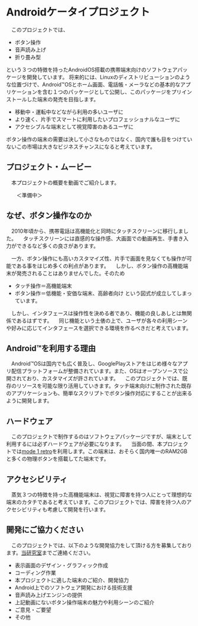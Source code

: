 ﻿# Androidケータイプロジェクト

　このプロジェクトでは、

* ボタン操作
* 音声読み上げ
* 折り畳み型

という３つの特徴を持ったAndroidOS搭載の携帯端末向けのソフトウェアパッケージを開発しています。
将来的には、Linuxのディストリビューションのような位置づけで、Android&trade;OSとホーム画面、電話帳・メーラなどの基本的なアプリケーションを含む１つのパッケージとして公開し、このパッケージをプリインストールした端末の発売を目指します。

* 移動中・運転中などながら利用の多いユーザに
* より速く、片手でスマートに利用したいプロフェッショナルなユーザに
* アクセシブルな端末として視覚障害のあるユーザに

ボタン操作の端末の需要は決して小さなものではなく、国内で誰も目をつけていないこの市場は大きなビジネスチャンスになると考えています。


## プロジェクト・ムービー

　本プロジェクトの概要を動画でご紹介します。

　　＜準備中＞


## なぜ、ボタン操作なのか

　2010年頃から、携帯電話は高機能化と同時にタッチスクリーンに移行しました。
　タッチスクリーンには直感的な操作感、大画面での動画再生、手書き入力ができるなど多くの良さがあります。

　一方、ボタン操作にも高いカスタマイズ性、片手で画面を見なくても操作が可能である事をはじめ多くの利点があります。
　しかし、ボタン操作の高機能端末が発売されることはありませんでした。そのため
* タッチ操作＝高機能端末
* ボタン操作＝低機能・安価な端末、高齢者向け
という図式が成立してしまっています。

　しかし、インタフェースは操作性を決める者であり、機能の良しあしとは無関係であるはずです。
　同じ機能という土俵の上で、ユーザが各々の利用シーンや好みに応じてインタフェースを選択できる環境を作るべきだと考えています。

## Android&trade;を利用する理由

　Android&trade;OSは国内でも広く普及し、GooglePlayストアをはじめ様々なアプリ配信プラットフォームが整備されています。また、OSはオープンソースで公開されており、カスタマイズが許されています。
　このプロジェクトでは、既存のリソースを可能な限り活用していきます。タッチ端末向けに制作された既存のアプリケーションも、簡単なスクリプトでボタン操作対応にすることが出来るように開発します。

## ハードウェア

　このプロジェクトで制作するのはソフトウェアパッケージですが、端末として利用するには必ずハードウェアが必要になります。
　当面の間、本プロジェクトでは[mode 1 retro](https://mode1.jp/md02p)を利用します。この端末は、おそらく国内唯一のRAM2GBと多くの物理ボタンを搭載してた端末です。

## アクセシビリティ

　蒸気３つの特徴を持った高機能端末は、視覚に障害を持つ人にとって理想的な端末のカタチであると考えています。このプロジェクトでは、障害を持つ人のアクセシビリティも考慮して開発を行います。


## 開発にご協力ください

　このプロジェクトでは、以下のような開発協力をして頂ける方を募集しております。[当研究室](/contact/)までご連絡ください。

* 表示画面のデザイン・グラフィック作成
* コーディング作業
* 本プロジェクトに適した端末のご紹介、開発協力
* Android上でのソフトウェア開発における技術支援
* 音声読み上げエンジンの提供
* 上記動画にないボタン操作端末の魅力や利用シーンのご紹介
* ご意見・ご要望
* その他


